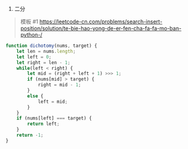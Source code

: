 1. 二分

> 模板 #1
> https://leetcode-cn.com/problems/search-insert-position/solution/te-bie-hao-yong-de-er-fen-cha-fa-fa-mo-ban-python-/

``` js
function dichotomy(nums, target) {
    let len = nums.length;
    let left = 0;
    let right = len - 1;
    while(left < right) {
        let mid = (right + left + 1) >>> 1;
        if (nums[mid] > target) {
            right = mid - 1;
        }
        else {
            left = mid;
        }
    }
    if (nums[left] === target) {
        return left;
    }
    return -1;
}
```